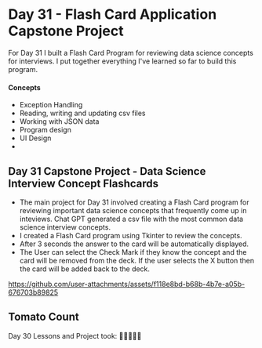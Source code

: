 # Day 31 - Flash Card Application Capstone Project

For Day 31 I built a Flash Card Program for reviewing data science concepts for interviews. I put together everything I've learned so far to build this program. 

#### Concepts
* Exception Handling
* Reading, writing and updating csv files
* Working with JSON data
* Program design
* UI Design
* 

## Day 31 Capstone Project - Data Science Interview Concept Flashcards 

* The main project for Day 31 involved creating a Flash Card program for reviewing important data science concepts that frequently come up in inteviews. Chat GPT generated a csv file with the most common data science interview concepts.
* I created a Flash Card program using Tkinter to review the concepts.
* After 3 seconds the answer to the card will be automatically displayed.
* The User can select the Check Mark if they know the concept and the card will be removed from the deck. If the user selects the X button then the card will be added back to the deck.


https://github.com/user-attachments/assets/f118e8bd-b68b-4b7e-a05b-676703b89825


## Tomato Count

Day 30 Lessons and Project took: 🍅🍅🍅🍅🍅



















